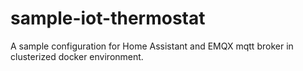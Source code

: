 # sample-iot-thermostat
A sample configuration for Home Assistant and EMQX mqtt broker in clusterized docker environment.
